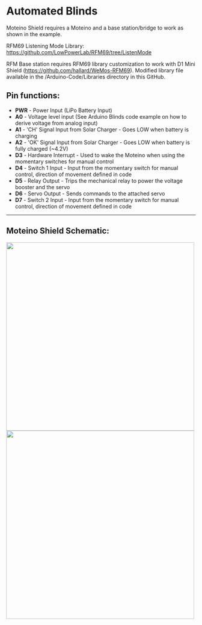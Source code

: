 # Automated Blinds

Moteino Shield requires a Moteino and a base station/bridge to work as shown in the example.

RFM69 Listening Mode Library: https://github.com/LowPowerLab/RFM69/tree/ListenMode

RFM Base station requires RFM69 library customization to work with D1 Mini Shield (https://github.com/hallard/WeMos-RFM69). Modified library file available in the /Arduino-Code/Libraries directory in this GitHub.

## Pin functions:

- **PWR** - Power Input (LiPo Battery Input)
- **A0** - Voltage level input (See Arduino Blinds code example on how to derive voltage from analog input)
- **A1** - 'CH' Signal Input from Solar Charger - Goes LOW when battery is charging
- **A2** - 'OK' Signal Input from Solar Charger - Goes LOW when battery is fully charged (~4.2V)           
- **D3** - Hardware Interrupt - Used to wake the Moteino when using the momentary switches for manual control
- **D4** - Switch 1 Input - Input from the momentary switch for manual control, direction of movement defined in code
- **D5** - Relay Output - Trips the mechanical relay to power the voltage booster and the servo
- **D6** - Servo Output - Sends commands to the attached servo
- **D7** - Switch 2 Input - Input from the momentary switch for manual control, direction of movement defined in code

----------

## Moteino Shield Schematic:

<img src="https://raw.githubusercontent.com/blebson/Automated-Blinds/master/Moteino-Shield-Schematic1.6.png" height="500">

<img src="https://cdn.tindiemedia.com/images/resize/eUsvWNJP5kUEZI7CQNCSk80Gej4=/p/full-fit-in/2400x1600/i/93677/products/2018-01-24T05%3A35%3A10.224Z-IMG_20180123_212950588.jpg" height="500">
